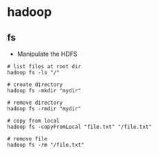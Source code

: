 # hadoop

## fs

- Manipulate the HDFS

```shell
# list files at root dir
hadoop fs -ls "/"

# create directory
hadoop fs -mkdir "mydir"

# remove directory
hadoop fs -rmdir "mydir"

# copy from local
hadoop fs -copyFromLocal "file.txt" "/file.txt"

# remove file
hadoop fs -rm "/file.txt"
```
